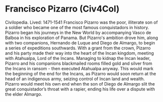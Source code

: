 # Francisco Pizarro (Civ4Col)

Civilopedia.
Lived: 1471-1541
Francisco Pizarro was the poor, illiterate son of a soldier who became one of the most famous conquistadors in history. Pizarro began his journeys in the New World by accompanying Vasco de Balboa in his exploration of Panama. But Pizarro's ambition drove him, along with two companions, Hernando de Luque and Diego de Almargo, to begin a series of expeditions southwards. With a grant from the crown, Pizarro and his party made their way into the heart of the Incan kingdom, meeting with Atahualpa, Lord of the Incans. Managing to kidnap the Incan leader, Pizarro and his companions blackmailed rooms filled gold and silver from the Incans in ransom - then executed Atahualpa anyway. This would mark the beginning of the end for the Incans, as Pizarro would soon return at the head of an indigenous army, seizing control of Incan land and wealth. Pizarro would meet his own end when the son of Diego de Almargo slit the great conquistador’s throat with a rapier, ending his life over a dispute with the elder Almargo.